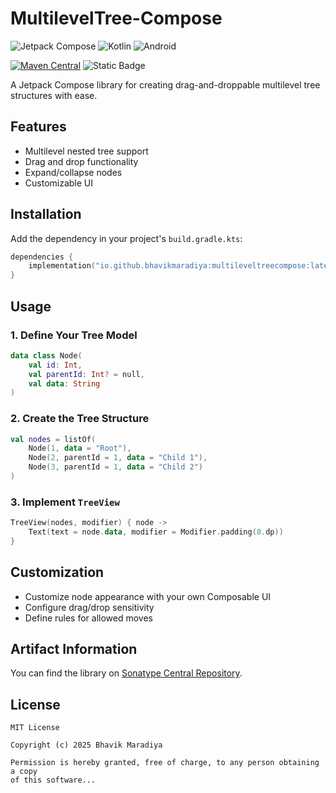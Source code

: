 # MultilevelTree-Compose

![Jetpack Compose](https://img.shields.io/badge/jetpack-compose-%237F52FF.svg?style=for-the-badge&logo=jetpack-compose&logoColor=white) ![Kotlin](https://img.shields.io/badge/kotlin-%237F52FF.svg?style=for-the-badge&logo=kotlin&logoColor=white) ![Android](https://img.shields.io/badge/Android-3DDC84?style=for-the-badge&logo=android&logoColor=white)

[![Maven Central](https://img.shields.io/maven-central/v/io.github.bhavikmaradiya/multileveltreecompose)](https://central.sonatype.com/artifact/io.github.bhavikmaradiya/multileveltreecompose) ![Static Badge](https://img.shields.io/badge/minSdk-21-blue?link=https%3A%2F%2Fgithub.com%2Fbhavikmaradiya%2Fmultileveltree-compose%2Fblob%2Fmain%2Fbuild.gradle.kts)

A Jetpack Compose library for creating drag-and-droppable multilevel tree structures with ease.

## Features
- Multilevel nested tree support
- Drag and drop functionality
- Expand/collapse nodes
- Customizable UI

## Installation

Add the dependency in your project's `build.gradle.kts`:

```kotlin
dependencies {
    implementation("io.github.bhavikmaradiya:multileveltreecompose:latest-version")
}
```

## Usage

### 1. Define Your Tree Model

```kotlin
data class Node(
    val id: Int,
    val parentId: Int? = null,
    val data: String
)
```

### 2. Create the Tree Structure

```kotlin
val nodes = listOf(
    Node(1, data = "Root"),
    Node(2, parentId = 1, data = "Child 1"),
    Node(3, parentId = 1, data = "Child 2")
)
```

### 3. Implement `TreeView`

```kotlin
TreeView(nodes, modifier) { node ->
    Text(text = node.data, modifier = Modifier.padding(8.dp))
}
```

## Customization
- Customize node appearance with your own Composable UI
- Configure drag/drop sensitivity
- Define rules for allowed moves

## Artifact Information

You can find the library on [Sonatype Central Repository](https://central.sonatype.com/artifact/io.github.bhavikmaradiya/multileveltreecompose).

## License

```
MIT License

Copyright (c) 2025 Bhavik Maradiya

Permission is hereby granted, free of charge, to any person obtaining a copy
of this software...
```
